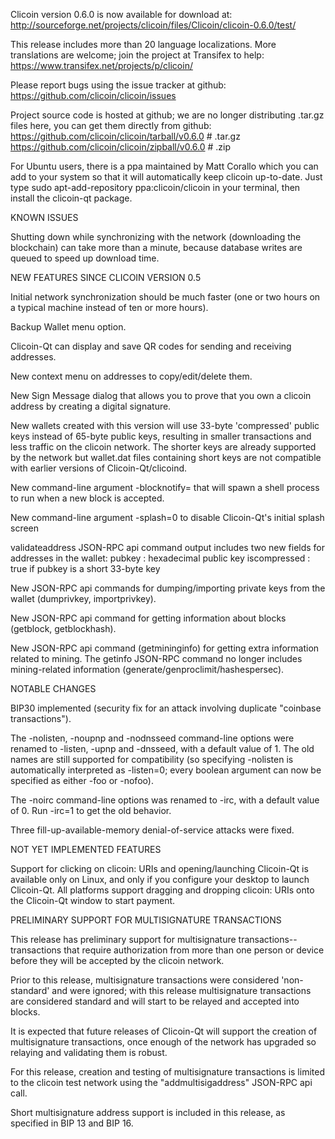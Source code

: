Clicoin version 0.6.0 is now available for download at:
http://sourceforge.net/projects/clicoin/files/Clicoin/clicoin-0.6.0/test/

This release includes more than 20 language localizations.
More translations are welcome; join the
project at Transifex to help:
https://www.transifex.net/projects/p/clicoin/

Please report bugs using the issue tracker at github:
https://github.com/clicoin/clicoin/issues

Project source code is hosted at github; we are no longer
distributing .tar.gz files here, you can get them
directly from github:
https://github.com/clicoin/clicoin/tarball/v0.6.0  # .tar.gz
https://github.com/clicoin/clicoin/zipball/v0.6.0  # .zip

For Ubuntu users, there is a ppa maintained by Matt Corallo which
you can add to your system so that it will automatically keep
clicoin up-to-date.  Just type
sudo apt-add-repository ppa:clicoin/clicoin
in your terminal, then install the clicoin-qt package.


KNOWN ISSUES

Shutting down while synchronizing with the network
(downloading the blockchain) can take more than a minute,
because database writes are queued to speed up download
time.


NEW FEATURES SINCE CLICOIN VERSION 0.5

Initial network synchronization should be much faster
(one or two hours on a typical machine instead of ten or more
hours).

Backup Wallet menu option.

Clicoin-Qt can display and save QR codes for sending
and receiving addresses.

New context menu on addresses to copy/edit/delete them.

New Sign Message dialog that allows you to prove that you
own a clicoin address by creating a digital
signature.

New wallets created with this version will
use 33-byte 'compressed' public keys instead of
65-byte public keys, resulting in smaller
transactions and less traffic on the clicoin
network. The shorter keys are already supported
by the network but wallet.dat files containing
short keys are not compatible with earlier
versions of Clicoin-Qt/clicoind.

New command-line argument -blocknotify=<command>
that will spawn a shell process to run <command> 
when a new block is accepted.

New command-line argument -splash=0 to disable
Clicoin-Qt's initial splash screen

validateaddress JSON-RPC api command output includes
two new fields for addresses in the wallet:
pubkey : hexadecimal public key
iscompressed : true if pubkey is a short 33-byte key

New JSON-RPC api commands for dumping/importing
private keys from the wallet (dumprivkey, importprivkey).

New JSON-RPC api command for getting information about
blocks (getblock, getblockhash).

New JSON-RPC api command (getmininginfo) for getting
extra information related to mining. The getinfo
JSON-RPC command no longer includes mining-related
information (generate/genproclimit/hashespersec).



NOTABLE CHANGES

BIP30 implemented (security fix for an attack involving
duplicate "coinbase transactions").

The -nolisten, -noupnp and -nodnsseed command-line
options were renamed to -listen, -upnp and -dnsseed,
with a default value of 1. The old names are still
supported for compatibility (so specifying -nolisten
is automatically interpreted as -listen=0; every
boolean argument can now be specified as either
-foo or -nofoo).

The -noirc command-line options was renamed to
-irc, with a default value of 0. Run -irc=1 to
get the old behavior.

Three fill-up-available-memory denial-of-service
attacks were fixed.


NOT YET IMPLEMENTED FEATURES

Support for clicking on clicoin: URIs and
opening/launching Clicoin-Qt is available only on Linux,
and only if you configure your desktop to launch
Clicoin-Qt. All platforms support dragging and dropping
clicoin: URIs onto the Clicoin-Qt window to start
payment.


PRELIMINARY SUPPORT FOR MULTISIGNATURE TRANSACTIONS

This release has preliminary support for multisignature
transactions-- transactions that require authorization
from more than one person or device before they
will be accepted by the clicoin network.

Prior to this release, multisignature transactions
were considered 'non-standard' and were ignored;
with this release multisignature transactions are
considered standard and will start to be relayed
and accepted into blocks.

It is expected that future releases of Clicoin-Qt
will support the creation of multisignature transactions,
once enough of the network has upgraded so relaying
and validating them is robust.

For this release, creation and testing of multisignature
transactions is limited to the clicoin test network using
the "addmultisigaddress" JSON-RPC api call.

Short multisignature address support is included in this
release, as specified in BIP 13 and BIP 16.
